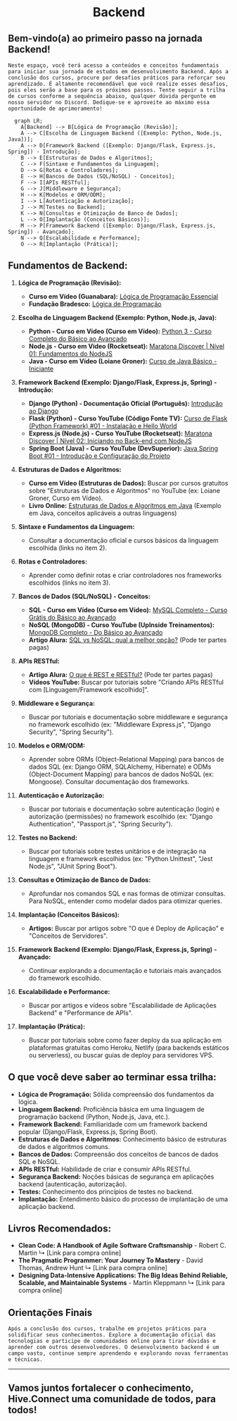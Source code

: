 <h1 align="center">Backend</h1>
</div>

## Bem-vindo(a) ao primeiro passo na jornada Backend!
    Neste espaço, você terá acesso a conteúdos e conceitos fundamentais para iniciar sua jornada de estudos em desenvolvimento Backend. Após a conclusão dos cursos, procure por desafios práticos para reforçar seu aprendizado. É altamente recomendável que você realize esses desafios, pois eles serão a base para os próximos passos. Tente seguir a trilha de cursos conforme a sequência abaixo, qualquer dúvida pergunte em nosso servidor no Discord. Dedique-se e aproveite ao máximo essa oportunidade de aprimoramento!

```mermaid
  graph LR;
    A[Backend] --> B[Lógica de Programação (Revisão)];
    A --> C[Escolha de Linguagem Backend ([Exemplo: Python, Node.js, Java])];
    A --> D[Framework Backend ([Exemplo: Django/Flask, Express.js, Spring]) - Introdução];
    B --> E[Estruturas de Dados e Algoritmos];
    C --> F[Sintaxe e Fundamentos da Linguagem];
    D --> G[Rotas e Controladores];
    E --> H[Bancos de Dados (SQL/NoSQL) - Conceitos];
    F --> I[APIs RESTful];
    G --> J[Middleware e Segurança];
    H --> K[Modelos e ORM/ODM];
    I --> L[Autenticação e Autorização];
    J --> M[Testes no Backend];
    K --> N[Consultas e Otimização de Banco de Dados];
    L --> O[Implantação (Conceitos Básicos)];
    M --> P[Framework Backend ([Exemplo: Django/Flask, Express.js, Spring]) - Avançado];
    N --> Q[Escalabilidade e Performance];
    O --> R[Implantação (Prática)];
```

## Fundamentos de Backend:

1. **Lógica de Programação (Revisão):**
   - **Curso em Vídeo (Guanabara):** [Lógica de Programação Essencial](https://www.youtube.com/c/LiveOverflow4)
   - **Fundação Bradesco:** [Lógica de Programação](https://www.ev.org.br/cursos/logica-de-programacao)

2. **Escolha de Linguagem Backend (Exemplo: Python, Node.js, Java):**
   - **Python - Curso em Vídeo (Curso em Vídeo):** [Python 3 - Curso Completo do Básico ao Avançado](https://www.youtube.com/c/LiveOverflow5)
   - **Node.js - Curso em Vídeo (Rocketseat):** [Maratona Discover | Nível 01: Fundamentos do NodeJS](https://www.youtube.com/c/LiveOverflow6)
   - **Java - Curso em Vídeo (Loiane Groner):** [Curso de Java Básico - Iniciante](https://www.youtube.com/c/LiveOverflow7)

3. **Framework Backend (Exemplo: Django/Flask, Express.js, Spring) - Introdução:**
   - **Django (Python) - Documentação Oficial (Português):** [Introdução ao Django](https://docs.djangoproject.com/pt-br/5.0/intro/)
   - **Flask (Python) - Curso YouTube (Código Fonte TV):** [Curso de Flask (Python Framework) #01 - Instalação e Hello World](https://www.youtube.com/c/LiveOverflow8)
   - **Express.js (Node.js) - Curso YouTube (Rocketseat):** [Maratona Discover | Nível 02: Iniciando no Back-end com NodeJS](https://www.youtube.com/c/LiveOverflow9)
   - **Spring Boot (Java) - Curso YouTube (DevSuperior):** [Java Spring Boot #01 - Introdução e Configuração do Projeto](https://www.youtube.com/c/NetworkChuck0)

4. **Estruturas de Dados e Algoritmos:**
   - **Curso em Vídeo (Estruturas de Dados):** Buscar por cursos gratuitos sobre "Estruturas de Dados e Algoritmos" no YouTube (ex: Loiane Groner, Curso em Vídeo).
   - **Livro Online:** [Estruturas de Dados e Algoritmos em Java](https://www.ime.usp.br/~pf/estruturas-de-dados/) (Exemplo em Java, conceitos aplicáveis a outras linguagens)

5. **Sintaxe e Fundamentos da Linguagem:**
   - Consultar a documentação oficial e cursos básicos da linguagem escolhida (links no item 2).

6. **Rotas e Controladores:**
   - Aprender como definir rotas e criar controladores nos frameworks escolhidos (links no item 3).

7. **Bancos de Dados (SQL/NoSQL) - Conceitos:**
   - **SQL - Curso em Vídeo (Curso em Vídeo):** [MySQL Completo - Curso Grátis do Básico ao Avançado](https://www.youtube.com/c/NetworkChuck1)
   - **NoSQL (MongoDB) - Curso YouTube (UpInside Treinamentos):** [MongoDB Completo - Do Básico ao Avançado](https://www.youtube.com/c/NetworkChuck2)
   - **Artigo Alura:** [SQL vs NoSQL: qual a melhor opção?](https://www.alura.com.br/artigos/sql-nosql) (Pode ter partes pagas)

8. **APIs RESTful:**
   - **Artigo Alura:** [O que é REST e RESTful?](https://www.alura.com.br/artigos/o-que-e-rest) (Pode ter partes pagas)
   - **Vídeos YouTube:** Buscar por tutoriais sobre "Criando APIs RESTful com [Linguagem/Framework escolhido]".

9. **Middleware e Segurança:**
   - Buscar por tutoriais e documentação sobre middleware e segurança no framework escolhido (ex: "Middleware Express.js", "Django Security", "Spring Security").

10. **Modelos e ORM/ODM:**
    - Aprender sobre ORMs (Object-Relational Mapping) para bancos de dados SQL (ex: Django ORM, SQLAlchemy, Hibernate) e ODMs (Object-Document Mapping) para bancos de dados NoSQL (ex: Mongoose). Consultar documentação dos frameworks.

11. **Autenticação e Autorização:**
    - Buscar por tutoriais e documentação sobre autenticação (login) e autorização (permissões) no framework escolhido (ex: "Django Authentication", "Passport.js", "Spring Security").

12. **Testes no Backend:**
    - Buscar por tutoriais sobre testes unitários e de integração na linguagem e framework escolhidos (ex: "Python Unittest", "Jest Node.js", "JUnit Spring Boot").

13. **Consultas e Otimização de Banco de Dados:**
    - Aprofundar nos comandos SQL e nas formas de otimizar consultas. Para NoSQL, entender como modelar dados para otimizar queries.

14. **Implantação (Conceitos Básicos):**
    - **Artigos:** Buscar por artigos sobre "O que é Deploy de Aplicação" e "Conceitos de Servidores".

15. **Framework Backend (Exemplo: Django/Flask, Express.js, Spring) - Avançado:**
    - Continuar explorando a documentação e tutoriais mais avançados do framework escolhido.

16. **Escalabilidade e Performance:**
    - Buscar por artigos e vídeos sobre "Escalabilidade de Aplicações Backend" e "Performance de APIs".

17. **Implantação (Prática):**
    - Buscar por tutoriais sobre como fazer deploy da sua aplicação em plataformas gratuitas como Heroku, Netlify (para backends estáticos ou serverless), ou buscar guias de deploy para servidores VPS.

## O que você deve saber ao terminar essa trilha:
- **Lógica de Programação:** Sólida compreensão dos fundamentos da lógica.
- **Linguagem Backend:** Proficiência básica em uma linguagem de programação backend (Python, Node.js, Java, etc.).
- **Framework Backend:** Familiaridade com um framework backend popular (Django/Flask, Express.js, Spring Boot).
- **Estruturas de Dados e Algoritmos:** Conhecimento básico de estruturas de dados e algoritmos comuns.
- **Bancos de Dados:** Compreensão dos conceitos de bancos de dados SQL e NoSQL.
- **APIs RESTful:** Habilidade de criar e consumir APIs RESTful.
- **Segurança Backend:** Noções básicas de segurança em aplicações backend (autenticação, autorização).
- **Testes:** Conhecimento dos princípios de testes no backend.
- **Implantação:** Entendimento básico do processo de implantação de uma aplicação backend.

## Livros Recomendados:
- **Clean Code: A Handbook of Agile Software Craftsmanship** - Robert C. Martin
  ↳ [Link para compra online]
- **The Pragmatic Programmer: Your Journey To Mastery** - David Thomas, Andrew Hunt
  ↳ [Link para compra online]
- **Designing Data-Intensive Applications: The Big Ideas Behind Reliable, Scalable, and Maintainable Systems** - Martin Kleppmann
  ↳ [Link para compra online]

## Orientações Finais
    Após a conclusão dos cursos, trabalhe em projetos práticos para solidificar seus conhecimentos. Explore a documentação oficial das tecnologias e participe de comunidades online para tirar dúvidas e aprender com outros desenvolvedores. O desenvolvimento backend é um campo vasto, continue sempre aprendendo e explorando novas ferramentas e técnicas.

---

## Vamos juntos fortalecer o conhecimento, Hive.Connect uma comunidade de todos, para todos!

